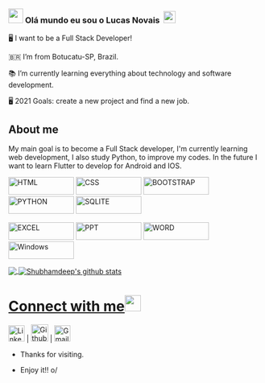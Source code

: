 ### <img src="https://github.com/TheDudeThatCode/TheDudeThatCode/blob/master/Assets/Hi.gif" width="29px"> **Olá mundo eu sou o Lucas Novais** &nbsp;<img src="https://github.com/TheDudeThatCode/TheDudeThatCode/blob/master/Assets/Earth.gif" width="24px">


🖥️ I want to be a Full Stack Developer!

🇧🇷 I’m from Botucatu-SP, Brazil. 

📚 I’m currently learning everything about technology and software development.

🖥️ 2021 Goals: create a new project and find a new job.

 
## About me

My main goal is to become a Full Stack developer, I'm currently learning web development, I also study Python, to improve my codes.
In the future I want to learn Flutter to develop for Android and IOS.

<img src="https://img.shields.io/badge/HTML5-E34F26?style=for-the-badge&logo=html5&logoColor=white" alt="HTML" width="130" height="35">  <img src="https://img.shields.io/badge/CSS3-1572B6?style=for-the-badge&logo=css3&logoColor=white" alt="CSS" width="130" height="35"> <img src="https://img.shields.io/badge/Bootstrap-563D7C?style=for-the-badge&logo=bootstrap&logoColor=white" alt="BOOTSTRAP" width="130" height="35"> <img src="https://img.shields.io/badge/Python-3776AB?style=for-the-badge&logo=python&logoColor=white" alt="PYTHON" width="130" height="35"> <img src="https://img.shields.io/badge/SQLite-07405E?style=for-the-badge&logo=sqlite&logoColor=white" alt="SQLITE" width="130" height="35">

<img src="https://img.shields.io/badge/Microsoft_Excel-217346?style=for-the-badge&logo=microsoft-excel&logoColor=white" alt="EXCEL" width="130" height="35"> <img src="https://img.shields.io/badge/Microsoft_PowerPoint-B7472A?style=for-the-badge&logo=microsoft-powerpoint&logoColor=white" alt="PPT" width="130" height="35"> <img src="https://img.shields.io/badge/Microsoft_Word-2B579A?style=for-the-badge&logo=microsoft-word&logoColor=white" alt="WORD" width="130" height="35"> <img src="https://img.shields.io/badge/Windows-0078D6?style=for-the-badge&logo=windows&logoColor=whitee" alt="Windows" width="130" height="35"> 
 

<a href="https://github.com/CarlosAmorim94">
  <img align="center" src="https://github-readme-stats.vercel.app/api/top-langs/?username=Lucasnovaisss" />
</a>
<a href="https://github.com/Lucasnovaisss">
 <img align="center" src="https://github-readme-stats.vercel.app/api?username=Lucasnovaisss_icons=true&line_height=27" alt="Shubhamdeep's github stats"/>
 

# Connect with me<img src="https://github.com/TheDudeThatCode/TheDudeThatCode/blob/master/Assets/Handshake.gif" height="32px">


[<img src="https://github.com/TheDudeThatCode/TheDudeThatCode/blob/master/Assets/Linkedin.svg" alt="Linkedin Logo" width="32">](https://www.linkedin.com/in/carlos-amorim-9a9a8aa2) | [<img src="https://cdn.svgporn.com/logos/github-icon.svg" alt="Github logo" width="34">](https://github.com/CarlosAmorim94) | [<img src="https://github.com/TheDudeThatCode/TheDudeThatCode/blob/master/Assets/Gmail.svg" alt="Gmail logo" height="32">](mailto:carlos.av.amorim@gmail.com)


- Thanks for visiting.

- Enjoy it!! o/
